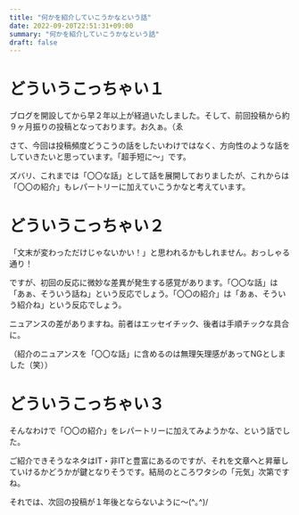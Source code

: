 ```yaml
---
title: "何かを紹介していこうかなという話"
date: 2022-09-20T22:51:31+09:00
summary: "何かを紹介していこうかなという話"
draft: false
---
```

# どういうこっちゃい１
ブログを開設してから早２年以上が経過いたしました。そして、前回投稿から約９ヶ月振りの投稿となっております。お久ぁ。（ゑ  

さて、今回は投稿頻度どうこうの話をしたいわけではなく、方向性のような話をしていきたいと思っています。「超手短に〜」です。  

ズバリ、これまでは「〇〇な話」として話を展開しておりましたが、これからは「〇〇の紹介」もレパートリーに加えていこうかなと考えています。

# どういうこっちゃい２
「文末が変わっただけじゃないかい！」と思われるかもしれません。おっしゃる通り！  

ですが、初回の反応に微妙な差異が発生する感覚があります。「〇〇な話」は「あぁ、そういう話ね」という反応でしょう。「〇〇の紹介」は「あぁ、そういう紹介ね」という反応でしょう。  

ニュアンスの差がありますね。前者はエッセイチック、後者は手順チックな具合に。  

（紹介のニュアンスを「〇〇な話」に含めるのは無理矢理感があってNGとしました（笑））

# どういうこっちゃい３
そんなわけで「〇〇の紹介」をレパートリーに加えてみようかな、という話でした。  

ご紹介できそうなネタはIT・非ITと豊富にあるのですが、それを文章へと昇華していけるかどうかが鍵となりそうです。結局のところワタシの「元気」次第ですね。  

それでは、次回の投稿が１年後とならないように〜(^｡^)/
